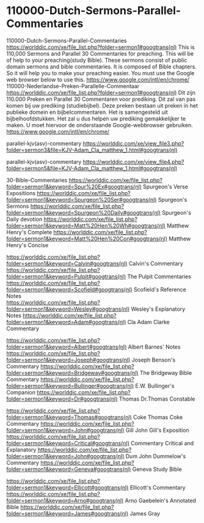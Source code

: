 # 110000-Dutch-Sermons-Parallel-Commentaries
110000-Dutch-Sermons-Parallel-Commentaries  https://worlddic.com/xe/file_list.php?folder=sermon1#googtrans(nl)  This is 110,000 Sermons and Parallel 30 Commentaries for preaching. This will be of help to your preaching(study Bible).  These sermons consist of public domain sermons and bible commentaries. It is composed of Bible chapters.  So it will help you to make your preaching easier. You must use the Google web browser below to use this. https://www.google.com/intl/en/chrome/  110000-Nederlandse-Preken-Parallelle-Commentaar https://worlddic.com/xe/file_list.php?folder=sermon1#googtrans(nl) Dit zijn 110.000 Preken en Parallel 30 Commentaren voor prediking. Dit zal van pas komen bij uw prediking (studiebijbel). Deze preken bestaan uit preken in het publieke domein en bijbelcommentaren. Het is samengesteld uit bijbelhoofdstukken. Het zal u dus helpen uw prediking gemakkelijker te maken. U moet hiervoor de onderstaande Google-webbrowser gebruiken. https://www.google.com/intl/en/chrome/


parallel-kjv(asv)-commentary
https://worlddic.com/xe/view_file3.php?folder=sermon3&file=KJV-Adam_Cla_matthew_1.html#googtrans(nl) 

parallel-kjv(asv)-commentary
https://worlddic.com/xe/view_file4.php?folder=sermon5&file=KJV-Adam_Cla_matthew_1.html#googtrans(nl)

30-Bible-Commentaries
 https://worlddic.com/xe/file_list.php?folder=sermon1&keyword=Spur%20Ex#googtrans(nl) Spurgeon's Verse Expositions 
 https://worlddic.com/xe/file_list.php?folder=sermon1&keyword=Spurgeon%20Ser#googtrans(nl) Spurgeon's Sermons 
 https://worlddic.com/xe/file_list.php?folder=sermon1&keyword=Spurgeon%20Daily#googtrans(nl) Spurgeon's Daily devotion 
 https://worlddic.com/xe/file_list.php?folder=sermon1&keyword=Matt%20Hen%20Wh#googtrans(nl) Matthew Henry's Complete 
 https://worlddic.com/xe/file_list.php?folder=sermon1&keyword=Matt%20Hen%20Con#googtrans(nl) Matthew Henry's Concise 

 https://worlddic.com/xe/file_list.php?folder=sermon1&keyword=Calvin#googtrans(nl) Calvin's Commentary  
 https://worlddic.com/xe/file_list.php?folder=sermon1&keyword=Pulpit#googtrans(nl) The Pulpit Commentaries 
 https://worlddic.com/xe/file_list.php?folder=sermon1&keyword=Scofield#googtrans(nl) Scofield's Reference Notes  
 https://worlddic.com/xe/file_list.php?folder=sermon1&keyword=Wesley#googtrans(nl) Wesley's Explanatory Notes 
 https://worlddic.com/xe/file_list.php?folder=sermon1&keyword=Adam#googtrans(nl) Cla Adam Clarke Commentary 

 https://worlddic.com/xe/file_list.php?folder=sermon1&keyword=Albert#googtrans(nl) Albert Barnes' Notes 
 https://worlddic.com/xe/file_list.php?folder=sermon1&keyword=Joseph#googtrans(nl) Joseph Benson's Commentary 
 https://worlddic.com/xe/file_list.php?folder=sermon1&keyword=Bridgeway#googtrans(nl) The Bridgeway Bible Commentary 
 https://worlddic.com/xe/file_list.php?folder=sermon1&keyword=Bullinger#googtrans(nl) E.W. Bullinger's Companion 
 https://worlddic.com/xe/file_list.php?folder=sermon1&keyword=Dr#googtrans(nl) Thomas Dr.Thomas Constable 
 
 https://worlddic.com/xe/file_list.php?folder=sermon1&keyword=Thomas#googtrans(nl) Coke Thomas Coke Commentary 
 https://worlddic.com/xe/file_list.php?folder=sermon1&keyword=John#googtrans(nl) Gill John Gill's Exposition 
 https://worlddic.com/xe/file_list.php?folder=sermon1&keyword=Critical#googtrans(nl) Commentary Critical and Explanatory 
 https://worlddic.com/xe/file_list.php?folder=sermon1&keyword=John#googtrans(nl) Dum John Dummelow's Commentary 
 https://worlddic.com/xe/file_list.php?folder=sermon1&keyword=Geneva#googtrans(nl) Geneva Study Bible 
 
 https://worlddic.com/xe/file_list.php?folder=sermon1&keyword=Ellicott#googtrans(nl) Ellicott's Commentary 
 https://worlddic.com/xe/file_list.php?folder=sermon1&keyword=Arno#googtrans(nl) Arno Gaebelein's Annotated Bible 
 https://worlddic.com/xe/file_list.php?folder=sermon1&keyword=James#googtrans(nl) James Gray 
 
